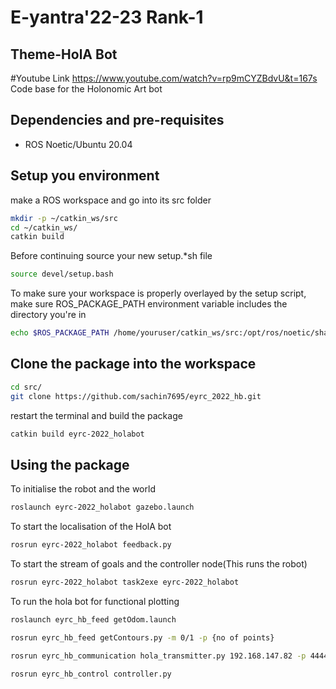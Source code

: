 # E-yantra'22-23 Rank-1 
## Theme-HolA Bot 
#Youtube Link
https://www.youtube.com/watch?v=rp9mCYZBdvU&t=167s
<br/>
Code base for the Holonomic Art bot

## Dependencies and pre-requisites
* ROS Noetic/Ubuntu 20.04

## Setup you environment
make a ROS workspace and go into its src folder
```sh
mkdir -p ~/catkin_ws/src
cd ~/catkin_ws/
catkin build
```
Before continuing source your new setup.*sh file 
```sh
source devel/setup.bash
```
To make sure your workspace is properly overlayed by the setup script, make sure ROS_PACKAGE_PATH environment variable includes the directory you're in
```sh
echo $ROS_PACKAGE_PATH /home/youruser/catkin_ws/src:/opt/ros/noetic/share
```

## Clone the package into the workspace
```sh
cd src/
git clone https://github.com/sachin7695/eyrc_2022_hb.git
```
restart the terminal and build the package
```sh
catkin build eyrc-2022_holabot
```

## Using the package
To initialise the robot and the world
```sh
roslaunch eyrc-2022_holabot gazebo.launch
```
To start the localisation of the HolA bot
```sh
rosrun eyrc-2022_holabot feedback.py
```
To start the stream of goals and the controller node(This runs the robot)
```sh
rosrun eyrc-2022_holabot task2exe eyrc-2022_holabot
```
To run the hola bot for functional plotting 
```sh 
roslaunch eyrc_hb_feed getOdom.launch 

rosrun eyrc_hb_feed getContours.py -m 0/1 -p {no of points}

rosrun eyrc_hb_communication hola_transmitter.py 192.168.147.82 -p 44444  

rosrun eyrc_hb_control controller.py
